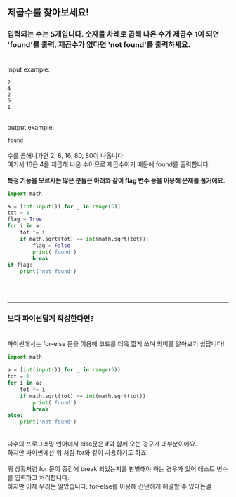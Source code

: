 ## **제곱수를 찾아보세요!**

### 입력되는 수는 5개입니다. 숫자를 차례로 곱해 나온 수가 제곱수 1이 되면 'found'를 출력, 제곱수가 없다면 'not found'를 출력하세요.<br><br>
input example:<br>
```
2
4
2
5
1
```
<br>
output example:<br>

`found`<br><br>
수를 곱해나가면 2, 8, 16, 80, 80이 나옵니다.<br>
여기서 16은 4를 제곱해 나온 수이므로 제곱수이기 때문에 found를 출력합니다.<br><br>
**특정 기능을 모르시는 많은 분들은 아래와 같이 flag 변수 등을 이용해 문제를 풀거에요.<br>**
```python
import math

a = [int(input()) for _ in range(5)]
tot = 1
flag = True
for i in a:
    tot *= i
    if math.sqrt(tot) == int(math.sqrt(tot)):
        flag = False
        print('found')
        break
if flag:
    print('not found')
```
<br><br>

***

### **보다 파이썬답게 작성한다면?<br><br>**
파이썬에서는 for-else 문을 이용해 코드를 더욱 짧게 쓰며 의미를 알아보기 쉽답니다!<br>
```python
import math

a = [int(input()) for _ in range(5)]
tot = 1
for i in a:
    tot *= i
    if math.sqrt(tot) == int(math.sqrt(tot)):
        print('found')
        break
else:
    print('not found')
```
<br>
다수의 프로그래밍 언어에서 else문은 if와 함께 오는 경구가 대부분이에요.<br>
하지만 파이썬에선 위 처럼 for와 같이 사용하기도 하죠.<br><br>
위 상황처럼 for 문이 중간에 break 되었는지를 판별해야 하는 경우가 있어 테스트 변수를 입력하고 처리합니다.<br>
하지만 이제 우리는 알았습니다. for-else를 이용해 간단하게 해결할 수 있다는걸<br>
